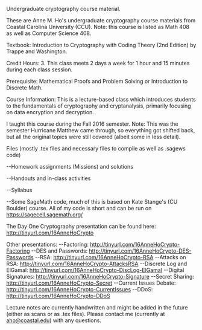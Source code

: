Undergraduate cryptography course material.

These are Anne M. Ho's undergraduate cryptography course materials from 
Coastal Carolina University (CCU). Note: this course is listed as Math 
408 as well as Computer Science 408.

Textbook: Introduction to Cryptography with Coding Theory (2nd Edition) 
by Trappe and Washington.

Credit Hours: 3. This class meets 2 days a week for 1 hour and 15 
minutes during each class session.

Prerequisite: Mathematical Proofs and Problem Solving or Introduction to 
Discrete Math.

Course Information: This is a lecture-based class which introduces 
students to the fundamentals of cryptography and cryptanalysis, 
primarily focusing on data encryption and decryption.

I taught this course during the Fall 2016 semester.  Note: This was the semester Hurricane Matthew came through, so everything got shifted back, but all the original topics were still covered (albeit some in less detail).

Files (mostly .tex files and necessary files to compile as well as .sagews code)

--Homework assignments (Missions) and solutions

--Handouts and in-class activities

--Syllabus

--Some SageMath code, much of this is based on Kate Stange's (CU 
Boulder) course.  All of my code is short and can be run on https://sagecell.sagemath.org/

The Day One Cryptography presentation can be found here: http://tinyurl.com/16AnneHoCrypto

Other presentations:
--Factoring: http://tinyurl.com/16AnneHoCrypto-Factoring
--DES and Passwords: http://tinyurl.com/16AnneHoCrypto-DES-Passwords
--RSA: http://tinyurl.com/16AnneHoCrypto-RSA
--Attacks on RSA: http://tinyurl.com/16AnneHoCrypto-AttacksRSA
--Discrete Log and ElGamal: http://tinyurl.com/16AnneHoCrypto-DiscLog-ElGamal
--Digital Signatures: http://tinyurl.com/16AnneHoCrypto-Signature
--Secret Sharing: http://tinyurl.com/16AnneHoCrypto-Secret
--Current Issues Debate: http://tinyurl.com/16AnneHoCrypto-CurrentIssues
--DDoS: http://tinyurl.com/16AnneHoCrypto-DDoS

Lecture notes are currently handwritten and might be added in the future 
(either as scans or as .tex files). Please contact me (currently at 
aho@coastal.edu) with any questions.
